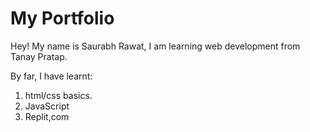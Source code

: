  # My Portfolio

 Hey! My name is Saurabh Rawat, I am learning web development from Tanay Pratap.

 By far, I have learnt:
 1. html/css basics.
 2. JavaScript
 3. Replit,com


